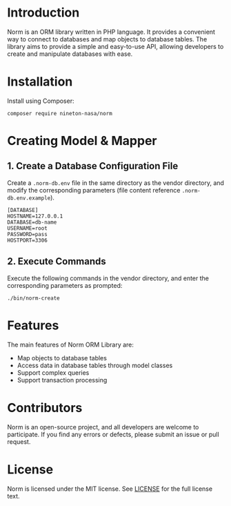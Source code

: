# Introduction

Norm is an ORM library written in PHP language. 
It provides a convenient way to connect to databases and map objects to database tables. 
The library aims to provide a simple and easy-to-use API, allowing developers to create and manipulate databases with ease.


# Installation

Install using Composer:

```shell
composer require nineton-nasa/norm
```

# Creating Model & Mapper

## 1. Create a Database Configuration File

Create a `.norm-db.env` file in the same directory as the vendor directory, and modify the corresponding parameters (file content reference `.norm-db.env.example`).

```dotenv
[DATABASE]
HOSTNAME=127.0.0.1
DATABASE=db-name
USERNAME=root
PASSWORD=pass
HOSTPORT=3306
```

## 2. Execute Commands

Execute the following commands in the vendor directory, and enter the corresponding parameters as prompted:

```shell
./bin/norm-create
```

# Features

The main features of Norm ORM Library are:
- Map objects to database tables
- Access data in database tables through model classes
- Support complex queries
- Support transaction processing

# Contributors

Norm is an open-source project, and all developers are welcome to participate. 
If you find any errors or defects, please submit an issue or pull request.

# License

Norm is licensed under the MIT license. See [LICENSE](LICENSE) for the full license text.

